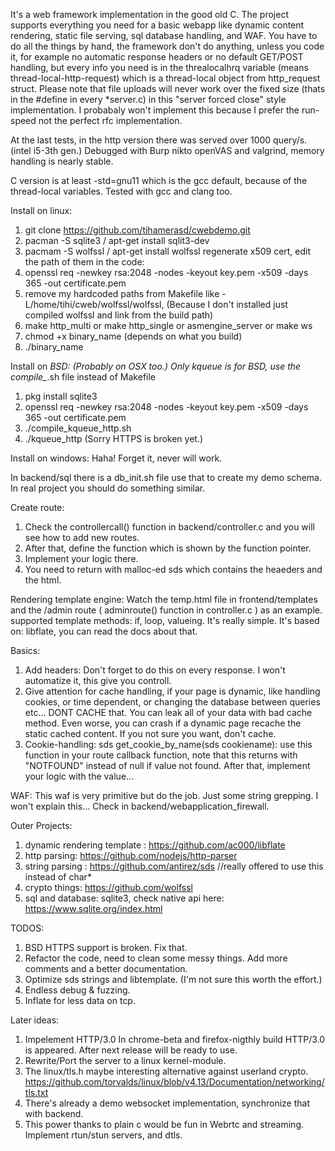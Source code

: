 It's a web framework implementation in the good old C.
The project supports everything you need for a basic webapp like dynamic content rendering, static file serving,
sql database handling, and WAF. You have to do all the things by hand, the framework don't do anything, unless 
you code it, for example no automatic response headers or no default GET/POST handling, but every info you need
is in the threalocalhrq variable (means thread-local-http-request) which is a thread-local object 
from http_request struct. Please note that file uploads will never work over the fixed size (thats in the #define in 
every *server.c) in this "server forced close" style implementation. I probabaly won't implement this because 
I prefer the run-speed not the perfect rfc implementation.

At the last tests, in the http version there was served over 1000 query/s. (intel i5-3th gen.)
Debugged with Burp nikto openVAS and valgrind, memory handling is nearly stable.

C version is at least -std=gnu11 which is the gcc default, because of the thread-local variables. 
Tested with gcc and clang too.

Install on linux:
1. git clone https://github.com/tihamerasd/cwebdemo.git
2. pacman -S sqlite3 / apt-get install sqlit3-dev 
3. pacmam -S wolfssl / apt-get install wolfssl
   regenerate x509 cert, edit the path of them in the code:
4. openssl req -newkey rsa:2048 -nodes -keyout key.pem -x509 -days 365 -out certificate.pem
5. remove my hardcoded paths from Makefile like -L/home/tihi/cweb/wolfssl/wolfssl, 
   (Because I don't installed just compiled wolfssl and link from the build path)
6. make http_multi or make http_single or asmengine_server or make ws
7. chmod +x binary_name (depends on what you build)
8. ./binary_name

Install on *BSD: (Probably on OSX too.)
Only kqueue is for BSD, use the compile_*.sh file instead of Makefile
1. pkg install sqlite3
2. openssl req -newkey rsa:2048 -nodes -keyout key.pem -x509 -days 365 -out certificate.pem
3. ./compile_kqueue_http.sh
4. ./kqueue_http (Sorry HTTPS is broken yet.)

Install on windows: 
Haha! Forget it, never will work.

In backend/sql there is a db_init.sh file use that to create my demo schema. In real project you should do something similar.

Create route:
1. Check the controllercall() function in backend/controller.c and you will see how to add new routes.
2. After that, define the function which is shown by the function pointer.
3. Implement your logic there.
4. You need to return with malloc-ed sds which contains the heaeders and the html.

Rendering template engine:
Watch the temp.html file in frontend/templates and the /admin route ( adminroute() function in controller.c ) as an example.
supported template methods: if, loop, valueing. It's really simple. 
It's based on: libflate, you can read the docs about that.

Basics:
1. Add headers: Don't forget to do this on every response. I won't automatize it, this give you controll.
2. Give attention for cache handling, if your page is dynamic, like handling cookies, or time dependent, or changing the database between queries etc...
   DONT CACHE that. You can leak all of your data with bad cache method. Even worse, you can crash if a dynamic page recache the static cached content.
   If you not sure you want, don't cache.
3. Cookie-handling: sds get_cookie_by_name(sds cookiename): use this function in your route callback function,
   note that this returns with "NOTFOUND" instead of null if value not found. After that, implement your logic with the value...

WAF:
This waf is very primitive but do the job. Just some string grepping. I won't explain this... 
Check in backend/webapplication_firewall.

Outer Projects:
1. dynamic rendering template : https://github.com/ac000/libflate
2. http parsing: https://github.com/nodejs/http-parser
3. string parsing : https://github.com/antirez/sds //really offered to use this instead of char* 
4. crypto things: https://github.com/wolfssl
5. sql and database: sqlite3, check native api here: https://www.sqlite.org/index.html

TODOS:
1. BSD HTTPS support is broken. Fix that.
2. Refactor the code, need to clean some messy things. Add more comments and a better documentation.
3. Optimize sds strings and libtemplate. (I'm not sure this worth the effort.)
4. Endless debug & fuzzing. 
5. Inflate for less data on tcp.

Later ideas:
1. Impelement HTTP/3.0 In chrome-beta and firefox-nigthly build HTTP/3.0 is appeared. After next release will be ready to use.
2. Rewrite/Port the server to a linux kernel-module.
3. The linux/tls.h maybe interesting alternative against userland crypto.
   https://github.com/torvalds/linux/blob/v4.13/Documentation/networking/tls.txt
4. There's already a demo websocket implementation, synchronize that with backend.
5. This power thanks to plain c would be fun in Webrtc and streaming. Implement rtun/stun servers, and dtls.
